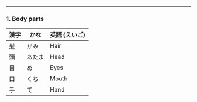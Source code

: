
---
### 1. Body parts

| 漢字 | かな | 英語 (えいご) | 
| --- | --- | --- |
| 髪 | かみ | Hair | 
| 頭 | あたま | Head |
| 目 | め | Eyes | 
| 口 | くち | Mouth
| 手 | て | Hand | 




